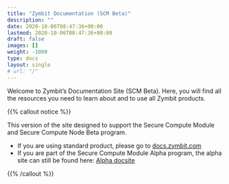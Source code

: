 ```yaml
---
title: "Zymbit Documentation (SCM Beta)"
description: ""
date: 2020-10-06T08:47:36+00:00
lastmod: 2020-10-06T08:47:36+00:00
draft: false
images: []
weight: -1000
type: docs
layout: single
# url: "/"
---
```


Welcome to Zymbit’s Documentation Site (SCM Beta). Here, you will find all the resources you need to learn about and to use all Zymbit products.

{{% callout notice %}}

This version of the site designed to support the Secure Compute Module and Secure Compute Node Beta program. 

* If you are using standard product, please go to [docs.zymbit.com](https://docs.zymbit.com/)
* If you are part of the Secure Compute Module Alpha program, the alpha site can still be found here: [Alpha docsite](https://zymbit-docs.github.io/docs-staging/branch/alpha/)

{{% /callout %}}
